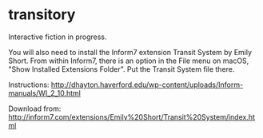 # transitory
Interactive fiction in progress.

You will also need to install the Inform7 extension Transit System by Emily Short. From within Inform7, there is an option in the File menu on macOS, "Show Installed Extensions Folder". Put the Transit System file there. 

Instructions: http://dhayton.haverford.edu/wp-content/uploads/Inform-manuals/WI_2_10.html

Download from: http://inform7.com/extensions/Emily%20Short/Transit%20System/index.html
